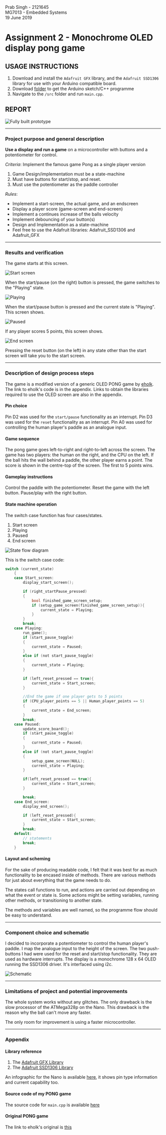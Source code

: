 Prab Singh - 2121645<br>MG7013 - Embedded Systems<br>19 June 2019
# Assignment 2 - Monochrome OLED display pong game
## USAGE INSTRUCTIONS
1. Download and install the `Adafruit GFX` library, and the `Adafruit SSD1306` library for use with your Arduino compatible board.
2. Download [folder](https://github.com/Mr-645/Assignment-2/tree/master/Assignment%202%20-%20OLED%20Display) to get the Arduino sketch/C++ programme
4. Navigate to the `/src` folder and run `main.cpp`.
## REPORT
<img src="/Fully_built_prototype.jpg" alt="Fully built prototype">

---

### Project purpose and general description

**Use a display and run a game** on a microcontroller with buttons and a potentiometer for control.

*Criteria*: 
Implement the famous game Pong as a single player version
1. Game Design/implementation must be a state-machine
2. Must have buttons for start/stop, and reset.
3. Must use the potentiometer as the paddle controller

*Rules*:
- Implement a start-screen, the actual game, and an endscreen
- Display a player score (game-screen and end-screen)
- Implement a continues increase of the balls velocity
- Implement debouncing of your button(s)
- Design and Implementation as a state-machine
- Feel free to use the Adafruit libraries: Adafruit_SSD1306 and Adafruit_GFX

---

### Results and verification
The game starts at this screen.

<img src="/printscreens from video/Start_screen.jpg" alt="Start screen">

When the start/pause (on the right) button is pressed, the game switches to the "Playing" state.

<img src="/printscreens from video/Playing.jpg" alt="Playing">

When the start/pause button is pressed and the current state is "Playing". This screen shows.

<img src="/printscreens from video/Paused.jpg" alt="Paused">

If any player scores 5 points, this screen shows.

<img src="/printscreens from video/End_screen.jpg" alt="End screen">

Pressing the reset button (on the left) in any state other than the start screen will take you to the start screen.

---

### Description of design process steps

The game is a modified version of a generic OLED PONG game by [eholk](https://github.com/eholk/).
The link to eholk's code is in the appendix.
Links to obtain the libraries required to use the OLED screen are also in the appendix.

#### Pin choice
Pin D2 was used for the `start/pause` functionality as an interrupt.
Pin D3 was used for the `reset` functionality as an interrupt.
Pin A0 was used for controlling the human player's paddle as an analogue input.

#### Game sequence
The pong game goes left-to-right and right-to-left across the screen.
The game has two players: the human on the right, and the CPU on the left.
If the ball hits the wall behind a paddle, the other player earns a point.
The score is shown in the centre-top of the screen.
The first to 5 points wins.

#### Gameplay instructions
Control the paddle with the potentiometer. Reset the game with the left button. Pause/play with the right button.

#### State machine operation
The switch case function has four cases/states.
1. Start screen
2. Playing
3. Paused
4. End screen

<img src="/State_flow_diagram.png" alt="State flow diagram">

This is the switch case code:
```C
switch (current_state)
    {
    case Start_screen:
        display_start_screen();

        if (right_startPause_pressed)
        {
            bool finished_game_screen_setup;
            if (setup_game_screen(finished_game_screen_setup)){
                current_state = Playing;
            }
        }
        break;
    case Playing:
        run_game();
        if (start_pause_toggle)
        {
            current_state = Paused;
        }
        else if (not start_pause_toggle)
        {
            current_state = Playing;
        }

        if (left_reset_pressed == true){
            current_state = Start_screen;
        }

        //End the game if one player gets to 5 points
        if (CPU_player_points == 5 || Human_player_points == 5)
        {
            current_state = End_screen;
        }
        break;
    case Paused:
        update_score_board();
        if (start_pause_toggle)
        {
            current_state = Paused;
        }
        else if (not start_pause_toggle)
        {
            setup_game_screen(NULL);
            current_state = Playing;
        }

        if(left_reset_pressed == true){
            current_state = Start_screen;
        }

        break;
    case End_screen:
        display_end_screen();

        if (left_reset_pressed){
            current_state = Start_screen;
        }
        break;
    default:
        // statements
        break;
    }
```

#### Layout and scheming
For the sake of producing readable code, I felt that it was best for as much functionality to be encased inside of methods.
There are various methods for just about everything that the game needs to do.

The states call functions to run, and actions are carried out depending on what the event or state is. Some actions might be setting variables, running other methods, or transitioning to another state.

The methods and variables are well named, so the programme flow should be easy to understand.

---

### Component choice and schematic

I decided to incorporate a potentiometer to control the human player's paddle. I map the analogue input to the height of the screen.
The two push-buttons I had were used for the reset and start/stop functionality. They are used as hardware interrupts.
The display is a monochrome 128 x 64 OLED running the SSD1306 driver. It's interfaced using i2c.

<img src="/Nano_OLED_Schematic.png" alt="Schematic">

---

### Limitations of project and potential improvements
The whole system works without any glitches. The only drawback is the slow processor of the ATMega328p on the Nano.
This drawback is the reason why the ball can't move any faster.

The only room for improvement is using a faster microcontroller.

---

### Appendix
#### Library reference

1. The [Adafruit GFX Library](https://github.com/adafruit/Adafruit-GFX-Library)
2. The [Adafruit SSD1306 Library](https://github.com/adafruit/Adafruit_SSD1306)

An infographic for the Nano is available [here](https://i.pinimg.com/736x/c4/87/21/c487213e9081fb0050878a02304e5693.jpg), it shows pin type information and current capability too. 

#### Source code of my PONG game
The source code for `main.cpp` is available [here](/Assignment-2/blob/master/Assignment%202%20-%20OLED%20Display/src/main.cpp)

#### Original PONG game
The link to eholk's original is [this](https://github.com/eholk/Arduino-Pong/blob/master/pong.ino)